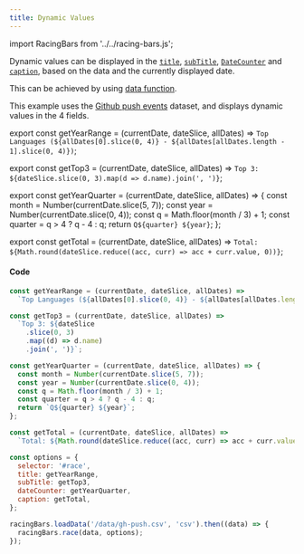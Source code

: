 ```yaml
---
title: Dynamic Values
---
```


import RacingBars from '../../racing-bars.js';

Dynamic values can be displayed in the [`title`](../documentation/options.md#title), [`subTitle`](../documentation/options.md#subtitle), [`DateCounter`](../documentation/options.md#datecounter) and [`caption`](../documentation/options.md#caption),
based on the data and the currently displayed date.

This can be achieved by using [data function](../documentation/options.md#data-function).

This example uses the [Github push events](../sample-datasets#github-push-events) dataset, and displays dynamic values in the 4 fields.

export const getYearRange = (currentDate, dateSlice, allDates) =>
`Top Languages (${allDates[0].slice(0, 4)} - ${allDates[allDates.length - 1].slice(0, 4)})`;

export const getTop3 = (currentDate, dateSlice, allDates) =>
`Top 3: ${dateSlice.slice(0, 3).map(d => d.name).join(', ')}`;

export const getYearQuarter = (currentDate, dateSlice, allDates) => {
const month = Number(currentDate.slice(5, 7));
const year = Number(currentDate.slice(0, 4));
const q = Math.floor(month / 3) + 1;
const quarter = q > 4 ? q - 4 : q;
return `Q${quarter} ${year}`;
};

export const getTotal = (currentDate, dateSlice, allDates) =>
`Total: ${Math.round(dateSlice.reduce((acc, curr) => acc + curr.value, 0))}`;

<div className="gallery">
  <RacingBars
    dataUrl="/data/gh-push.csv"
    dataType="csv"
    title={getYearRange}
    subTitle={getTop3}
    dateCounter={getYearQuarter}
    caption={getTotal}
  />
</div>

#### Code

```js
const getYearRange = (currentDate, dateSlice, allDates) =>
  `Top Languages (${allDates[0].slice(0, 4)} - ${allDates[allDates.length - 1].slice(0, 4)})`;

const getTop3 = (currentDate, dateSlice, allDates) =>
  `Top 3: ${dateSlice
    .slice(0, 3)
    .map((d) => d.name)
    .join(', ')}`;

const getYearQuarter = (currentDate, dateSlice, allDates) => {
  const month = Number(currentDate.slice(5, 7));
  const year = Number(currentDate.slice(0, 4));
  const q = Math.floor(month / 3) + 1;
  const quarter = q > 4 ? q - 4 : q;
  return `Q${quarter} ${year}`;
};

const getTotal = (currentDate, dateSlice, allDates) =>
  `Total: ${Math.round(dateSlice.reduce((acc, curr) => acc + curr.value, 0))}`;

const options = {
  selector: '#race',
  title: getYearRange,
  subTitle: getTop3,
  dateCounter: getYearQuarter,
  caption: getTotal,
};

racingBars.loadData('/data/gh-push.csv', 'csv').then((data) => {
  racingBars.race(data, options);
});
```
